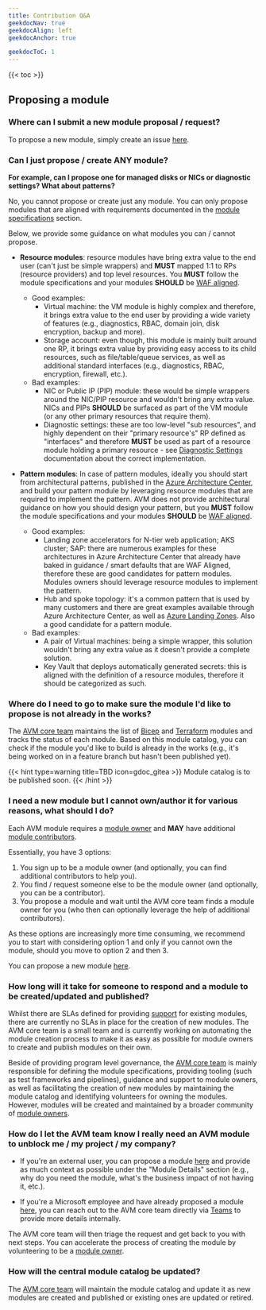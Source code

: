 ```yaml
---
title: Contribution Q&A
geekdocNav: true
geekdocAlign: left
geekdocAnchor: true

geekdocToC: 1
---
```


{{< toc >}}

## Proposing a module

### Where can I submit a new module proposal / request?

To propose a new module, simply create an issue [here][ModuleProposal].
### Can I just propose / create ANY module?

**For example, can I propose one for managed disks or NICs or diagnostic settings? What about patterns?**

No, you cannot propose or create just any module. You can only propose modules that are aligned with requirements documented in the [module specifications][ModuleSpecifications] section.

Below, we provide some guidance on what modules you can / cannot propose.

- **Resource modules**: resource modules have bring extra value to the end user (can't just be simple wrappers) and **MUST** mapped 1:1 to RPs (resource providers) and top level resources. You **MUST** follow the module specifications and your modules **SHOULD** be [WAF aligned][WAFAligned].
  - Good examples:
    - Virtual machine: the VM module is highly complex and therefore, it brings extra value to the end user by providing a wide variety of features (e.g., diagnostics, RBAC, domain join, disk encryption, backup and more).
    - Storage account: even though, this module is mainly built around one RP, it brings extra value by providing easy access to its child resources, such as file/table/queue services, as well as additional standard interfaces (e.g., diagnostics, RBAC, encryption, firewall, etc.).
  - Bad examples:
    - NIC or Public IP (PIP) module: these would be simple wrappers around the NIC/PIP resource and wouldn't bring any extra value. NICs and PIPs **SHOULD** be surfaced as part of the VM module (or any other primary resources that require them).
    - Diagnostic settings: these are too low-level "sub resources", and highly dependent on their "primary resource's" RP defined as "interfaces" and therefore **MUST** be used as part of a resource module holding a primary resource - see [Diagnostic Settings][DiagnosticSettings] documentation about the correct implementation.

- **Pattern modules**: In case of pattern modules, ideally you should start from architectural patterns, published in the [Azure Architecture Center][AzureArchitectureCenter], and build your pattern module by leveraging resource modules that are required to implement the pattern. AVM does not provide architectural guidance on how you should design your pattern, but you **MUST** follow the module specifications and your modules **SHOULD** be [WAF aligned][WAFAligned].
  - Good examples:
    - Landing zone accelerators for N-tier web application; AKS cluster; SAP: there are numerous examples for these architectures in Azure Architecture Center that already have baked in guidance / smart defaults that are WAF Aligned, therefore these are good candidates for pattern modules. Modules owners should leverage resource modules to implement the pattern.
    - Hub and spoke topology: it's a common pattern that is used by many customers and there are great examples available through Azure Architecture Center, as well as [Azure Landing Zones][ALZ]. Also a good candidate for a pattern module.
  - Bad examples:
    - A pair of Virtual machines: being a simple wrapper, this solution wouldn't bring any extra value as it doesn't provide a complete solution.
    - Key Vault that deploys automatically generated secrets: this is aligned with the definition of a resource modules, therefore it should be categorized as such.

### Where do I need to go to make sure the module I'd like to propose is not already in the works?

The [AVM core team][AVMCoreTeam] maintains the list of [Bicep][BicepModules] and [Terraform][TFModules] modules and tracks the status of each module. Based on this module catalog, you can check if the module you'd like to build is already in the works (e.g., it's being worked on in a feature branch but hasn't been published yet).

{{< hint type=warning title=TBD icon=gdoc_gitea >}}
Module catalog is to be published soon.
{{< /hint >}}

### I need a new module but I cannot own/author it for various reasons, what should I do?

Each AVM module requires a [module owner][ModuleOwners] and **MAY** have additional [module contributors][ModuleContributors].

Essentially, you have 3 options:

1. You sign up to be a module owner (and optionally, you can find additional contributors to help you).
2. You find / request someone else to be the module owner (and optionally, you can be a contributor).
3. You propose a module and wait until the AVM core team finds a module owner for you (who then can optionally leverage the help of additional contributors).

As these options are increasingly more time consuming, we recommend you to start with considering option 1 and only if you cannot own the module, should you move to option 2 and then 3.

You can propose a new module [here][ModuleProposal].


### How long will it take for someone to respond and a module to be created/updated and published?

Whilst there are SLAs defined for providing [support][ModuleSupport] for existing modules, there are currently no SLAs in place for the creation of new modules. The AVM core team is a small team and is currently working on automating the module creation process to make it as easy as possible for module owners to create and publish modules on their own.

Beside of providing program level governance, the [AVM core team][AVMCoreTeam] is mainly responsible for defining the module specifications, providing tooling (such as test frameworks and pipelines), guidance and support to module owners, as well as facilitating the creation of new modules by maintaining the module catalog and identifying volunteers for owning the modules. However, modules will be created and maintained by a broader community of [module owners][ModuleOwners].

### How do I let the AVM team know I really need an AVM module to unblock me / my project / my company?

- If you're an external user, you can propose a module [here][ModuleProposal] and provide as much context as possible under the "Module Details" section (e.g., why do you need the module, what's the business impact of not having it, etc.).

- If you're a Microsoft employee and have already proposed a module [here][ModuleProposal], you can reach out to the AVM core team directly via [Teams][AVMChannel] to provide more details internally.

The AVM core team will then triage the request and get back to you with next steps. You can accelerate the process of creating the module by volunteering to be a [module owner][ModuleOwners].

### How will the central module catalog be updated?

The [AVM core team][AVMCoreTeam] will maintain the module catalog and update it as new modules are created and published or existing ones are updated or retired.



<br>

<!-- ## Preparing the environment for a new module

### Bicep & Terraform

#### What are the mandatory labels to be used while managing issues on GitHub?

SNFR23


#### How will the support SLAs be automatically enforced?

All issues created in a module repo will be automatically be picked up and tracked by the GitHub Policy Service. This service will take the necessary steps when escalation is needed as per the SLAs defined in the [Module Support][ModuleSupport] chapter .

{{< hint type=warning title=TBD icon=gdoc_gitea >}} More details to be added. {{< /hint >}}

#### How should the issue templates and customer tags/labels be used?

{{< hint type=warning title=TBD icon=gdoc_gitea >}} {{< /hint >}}

#### Where can I test my module during development?

{{< hint type=warning title=TBD icon=gdoc_gitea >}} {{< /hint >}}

#### Can I run manual tests or should I only use GH actions?

{{< hint type=warning title=TBD icon=gdoc_gitea >}} {{< /hint >}}

<br>

### Bicep

#### What folder do I need to create the module in? Who checks if the naming convention was followed?

{{< hint type=warning title=TBD icon=gdoc_gitea >}} {{< /hint >}}

#### Who will change CODEOWNERS file?

{{< hint type=warning title=TBD icon=gdoc_gitea >}} {{< /hint >}}

<br>

### Terraform

#### How will the new repo be created? What will the repo be called? Who checks if the naming convention was followed?

{{< hint type=warning title=TBD icon=gdoc_gitea >}} {{< /hint >}}

#### What are the mandatory .md files for the root of the repo (readme; security; support; etc.)

{{< hint type=warning title=TBD icon=gdoc_gitea >}} {{< /hint >}}

#### Do I need to use/create custom issue types/templates?

{{< hint type=warning title=TBD icon=gdoc_gitea >}} {{< /hint >}}

<br>

## Developing the module

### To start developing the module, which exact documents do I have to hold myself to?

{{< hint type=warning title=TBD icon=gdoc_gitea >}} {{< /hint >}}

<!-- (please don't just point me to the root of the docs page 😊) -->

<!-- ### Where are examples to follow / first sample modules to get inspiration from? -->

<!-- {{< hint type=warning title=TBD icon=gdoc_gitea >}} {{< /hint >}} -->

<!-- ### What are the guardrails/quality gates I need to be aware of/leverage/be compliant with? -->

<!-- ( CI environment with the ai.e., where's the automated tests that I need to use and comply with)? -->

<!-- {{< hint type=warning title=TBD icon=gdoc_gitea >}} {{< /hint >}} -->

<!-- ### Will I get any level of code review from the AVM core team to make sure my work is up to the standards? -->

<!-- {{< hint type=warning title=TBD icon=gdoc_gitea >}} {{< /hint >}} -->

<!--
module owners are supposed to start development locally, using their own subscriptions, and getting closer to publication, the AVM (central) test environment will have to be leveraged through pipelines/SPNs.

some recurring tests to ensure we can catch failures after things like API changes.

AVM sub for that. Manual is only for initial - when you first start developing a new module -->

<br>
<!--
## Publishing the module

<!-- ### What steps do I need to follow?

{{< hint type=warning title=TBD icon=gdoc_gitea >}} {{< /hint >}} -->

<!--
- Is everything fully automated?
- Do I need to talk to someone to publish my module in the registry or can I do it on my own?
-->

<br>

<!-- ## Updating a module -->

<!-- ### What if I forget to bump up the version number? -->

<!-- {{< hint type=warning title=TBD icon=gdoc_gitea >}} {{< /hint >}}

### How will it impact the publication flow? Will it mess up the telemetry reporting? -->

<!-- {{< hint type=warning title=TBD icon=gdoc_gitea >}} {{< /hint >}} -->

<!-- to avoid the latter, we should probably consider using a moduleVersion param instead of a variable - or implement some tests that guarantee that this gets updated every time there's was an update to the module -->

<!-- ### I'm already using a module today, but its missing a feature, what should I do?

{{< hint type=warning title=TBD icon=gdoc_gitea >}} {{< /hint >}}

<br>

## Security/Bugs in a module

### I have found a security issue with a module or the way it deploys its resources/pattern, what should I do? -->

<!-- {{< hint type=warning title=TBD icon=gdoc_gitea >}} {{< /hint >}} -->

<!-- - Covered in SECURITY.md? -->

<br>
<!--
## Retiring a module
### What do I need to do to retire the module of and old solution?
{{< hint type=warning title=TBD icon=gdoc_gitea >}} {{< /hint >}} -->

<!--
A new Azure resource or resource provider got released that supersedes an existing module. Now that I've had the replacement module published for 2 years, what do I need to do to retire the old solution?
we need to document a step that describes that the status flag of the modules needs to be changed to retired in the module index
-->

<!-- ### Can modules be deleted from their respective repo (or can their repo be deleted)? -->

<!-- {{< hint type=warning title=TBD icon=gdoc_gitea >}} {{< /hint >}} -->

<!--
to this, we concluded earlier that the right approach is to leave one last readme.md file that provides context and points end users to the replacement solution.
-->
<!-- ### Will modules ever be deleted from their respective registries? -->

<!-- {{< hint type=warning title=TBD icon=gdoc_gitea >}} {{< /hint >}} -->

<!--
on this, we concluded earlier that a module MUST never get deleted from a registry. It can be "abandoned" as part of the retirement flow.
-->

[AVMCoreTeam]: /Azure-Verified-Modules/specs/shared/team-definitions/#avm-core-team
[BicepModules]: /Azure-Verified-Modules/indexes/bicep/
[TFModules]: /Azure-Verified-Modules/indexes/terraform/
[ModuleOwners]: /Azure-Verified-Modules/specs/shared/team-definitions/#module-owners
[ModuleContributors]: /Azure-Verified-Modules/specs/shared/team-definitions/#module-contributors
[WAFAligned]: /Azure-Verified-Modules/faq/#what-does-avm-mean-by-waf-aligned
[ModuleProposal]: https://aka.ms/AVM/ModuleProposal
[ModuleSupport]: /Azure-Verified-Modules/help-support/module-support/
[AVMChannel]: https://aka.ms/AVM/channel
[ModuleSpecifications]: /Azure-Verified-Modules/specs/
[DiagnosticSettings]: /Azure-Verified-Modules/specs/shared/interfaces/#diagnostic-settings
[AzureArchitectureCenter]: https://learn.microsoft.com/en-us/azure/architecture/browse/
[ALZ]: https://aka.ms/alz
